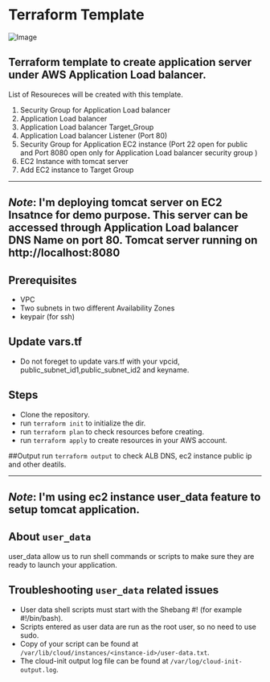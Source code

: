 # Terraform Template
![Image](https://www.datocms-assets.com/2885/1629941242-logo-terraform-main.svg)
## Terraform template to create application server under AWS Application Load balancer.

List of Resoureces will be created with this template.
1. Security Group for Application Load balancer
2. Application Load balancer
3. Application Load balancer Target_Group
4.  Application Load balancer Listener (Port 80)
5. Security Group for Application EC2 instance (Port 22 open for public and Port 8080 open only for Application Load balancer security group )
6. EC2 Instance with tomcat server
7. Add EC2 instance to Target Group
---
*Note*: I'm deploying tomcat server on EC2 Insatnce for demo purpose. This server can be accessed through Application Load balancer DNS Name on port 80. Tomcat server running on http://localhost:8080
---

## Prerequisites
- VPC
- Two subnets in two different Availability Zones
- keypair (for ssh)

## Update vars.tf
* Do not foreget to update vars.tf with your vpcid, public_subnet_id1,public_subnet_id2 and keyname.

## Steps
- Clone the repository.
- run ```terraform init``` to initialize the dir.
- run ```terraform plan``` to check resources before creating.
- run ```terraform apply``` to create resources in your AWS account.

##Output
run `terraform output` to check ALB DNS, ec2 instance public ip and other deatils.

---
*Note*: I'm using ec2 instance user_data feature to setup tomcat application.
---

## About ```user_data```
user_data allow us to run shell commands or scripts to make sure they are ready to launch your application.

## Troubleshooting ```user_data``` related issues
* User data shell scripts must start with the Shebang #! (for example #!/bin/bash).
* Scripts entered as user data are run as the root user, so no need to use sudo.
* Copy of your script can be found at `/var/lib/cloud/instances/<instance-id>/user-data.txt`.
* The cloud-init output log file can be found at `/var/log/cloud-init-output.log`.
